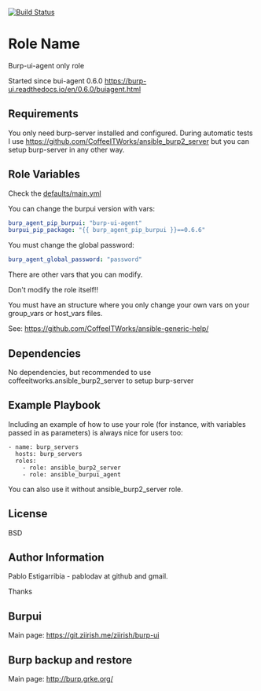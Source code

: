 [![Build Status](https://travis-ci.org/CoffeeITWorks/ansible_burpui_agent.svg?branch=master)](https://travis-ci.org/CoffeeITWorks/ansible_burpui_agent)

Role Name
=========

Burp-ui-agent only role

Started since bui-agent 0.6.0
https://burp-ui.readthedocs.io/en/0.6.0/buiagent.html


Requirements
------------

You only need burp-server installed and configured.
During automatic tests I use https://github.com/CoffeeITWorks/ansible_burp2_server but you can setup burp-server in any other way.

Role Variables
--------------

Check the [defaults/main.yml](defaults/main.yml)

You can change the burpui version with vars:

```yaml
burp_agent_pip_burpui: "burp-ui-agent"
burpui_pip_package: "{{ burp_agent_pip_burpui }}==0.6.6"
```

You must change the global password:

```yaml
burp_agent_global_password: "password"
```

There are other vars that you can modify.

Don't modify the role itself!!

You must have an structure where you only change your own vars on your group_vars or host_vars files.

See: https://github.com/CoffeeITWorks/ansible-generic-help/

Dependencies
------------

No dependencies, but recommended to use coffeeitworks.ansible_burp2_server to setup burp-server

Example Playbook
----------------

Including an example of how to use your role (for instance, with variables passed in as parameters) is always nice for users too:

    - name: burp_servers
      hosts: burp_servers
      roles:
        - role: ansible_burp2_server
        - role: ansible_burpui_agent

You can also use it without ansible_burp2_server role.

License
-------

BSD

Author Information
------------------

Pablo Estigarribia - pablodav at github and gmail.

Thanks

Burpui
------

Main page: https://git.ziirish.me/ziirish/burp-ui

Burp backup and restore
-----------------------

Main page: http://burp.grke.org/

